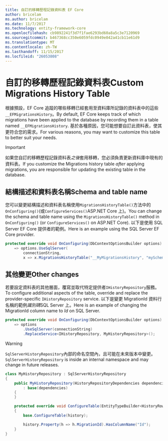 ```yaml
---
title: 自訂的移轉歷程記錄資料表 EF Core
author: bricelam
ms.author: bricelam
ms.date: 11/7/2017
ms.technology: entity-framework-core
ms.openlocfilehash: cb9892241f3d7f1fae6293bd60a8a5c3e7120969
ms.sourcegitcommit: b467368cc350e6059fdc0949e042a41cb11e61d9
ms.translationtype: MT
ms.contentlocale: zh-TW
ms.lasthandoff: 11/15/2017
ms.locfileid: "26053808"
---
```

<a name="custom-migrations-history-table"></a><span data-ttu-id="83931-102">自訂的移轉歷程記錄資料表</span><span class="sxs-lookup"><span data-stu-id="83931-102">Custom Migrations History Table</span></span>
===============================
<span data-ttu-id="83931-103">根據預設，EF Core 追蹤的哪些移轉已經套用至資料庫所記錄的資料表中的這些`__EFMigrationsHistory`。</span><span class="sxs-lookup"><span data-stu-id="83931-103">By default, EF Core keeps track of which migrations have been applied to the database by recording them in a table named `__EFMigrationsHistory`.</span></span> <span data-ttu-id="83931-104">基於各種原因，您可能想要自訂此資料表，使其更符合您的需求。</span><span class="sxs-lookup"><span data-stu-id="83931-104">For various reasons, you may want to customize this table to better suit your needs.</span></span>

> [!IMPORTANT]
> <span data-ttu-id="83931-105">如果您自訂的移轉歷程記錄資料表*之後*套用移轉，您必須負責更新資料庫中現有的資料表。</span><span class="sxs-lookup"><span data-stu-id="83931-105">If you customize the Migrations history table *after* applying migrations, you are responsible for updating the existing table in the database.</span></span>

<a name="schema-and-table-name"></a><span data-ttu-id="83931-106">結構描述和資料表名稱</span><span class="sxs-lookup"><span data-stu-id="83931-106">Schema and table name</span></span>
----------------------
<span data-ttu-id="83931-107">您可以變更結構描述和資料表名稱使用`MigrationsHistoryTable()`方法中的`OnConfiguring()`(或`ConfigureServices()`ASP.NET Core 上)。</span><span class="sxs-lookup"><span data-stu-id="83931-107">You can change the schema and table name using the `MigrationsHistoryTable()` method in `OnConfiguring()` (or `ConfigureServices()` on ASP.NET Core).</span></span> <span data-ttu-id="83931-108">以下是使用 SQL Server EF Core 提供者的範例。</span><span class="sxs-lookup"><span data-stu-id="83931-108">Here is an example using the SQL Server EF Core provider.</span></span>

``` csharp
protected override void OnConfiguring(DbContextOptionsBuilder options)
    => options.UseSqlServer(
        connectionString,
        x => x.MigrationsHistoryTable("__MyMigrationsHistory", "mySchema"));
```

<a name="other-changes"></a><span data-ttu-id="83931-109">其他變更</span><span class="sxs-lookup"><span data-stu-id="83931-109">Other changes</span></span>
-------------
<span data-ttu-id="83931-110">若要設定資料表的其他層面，覆寫並取代特定提供者`IHistoryRepository`服務。</span><span class="sxs-lookup"><span data-stu-id="83931-110">To configure additional aspects of the table, override and replace the provider-specific `IHistoryRepository` service.</span></span> <span data-ttu-id="83931-111">以下是變更 MigrationId 資料行名稱的範例*識別碼*SQL Server 上。</span><span class="sxs-lookup"><span data-stu-id="83931-111">Here is an example of changing the MigrationId column name to *Id* on SQL Server.</span></span>

``` csharp
protected override void OnConfiguring(DbContextOptionsBuilder options)
    => options
        .UseSqlServer(connectionString)
        .ReplaceService<IHistoryRepository, MyHistoryRepository>();
```

> [!WARNING]
> <span data-ttu-id="83931-112">`SqlServerHistoryRepository`內部的命名空間內，且可能在未來版本中變更。</span><span class="sxs-lookup"><span data-stu-id="83931-112">`SqlServerHistoryRepository` is inside an internal namespace and may change in future releases.</span></span>

``` csharp
class MyHistoryRepository : SqlServerHistoryRepository
{
    public MyHistoryRepository(HistoryRepositoryDependencies dependencies)
        : base(dependencies)
    {
    }

    protected override void ConfigureTable(EntityTypeBuilder<HistoryRow> history)
    {
        base.ConfigureTable(history);

        history.Property(h => h.MigrationId).HasColumnName("Id");
    }
}
```

